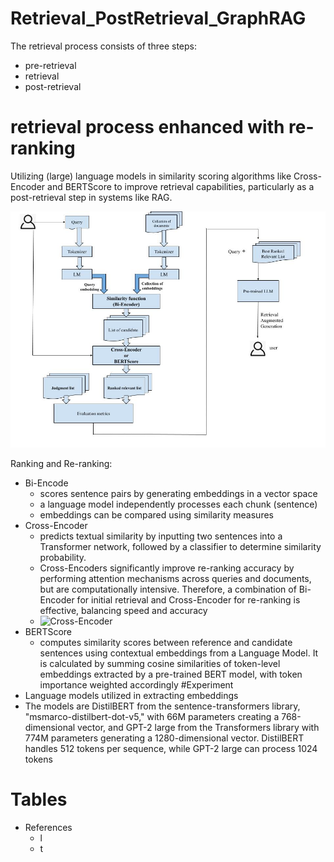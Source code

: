 # Retrieval_PostRetrieval_GraphRAG
The retrieval process consists of three steps: 
* pre-retrieval
* retrieval
* post-retrieval

# retrieval process enhanced with re-ranking
Utilizing (large) language models in similarity scoring algorithms like Cross-Encoder and BERTScore to improve retrieval capabilities, particularly as a post-retrieval step in systems like RAG.

![Post Retrieval](Workflow-Reranker_RAG.jpg)



Ranking and Re-ranking:
* Bi-Encode
  * scores sentence pairs by generating embeddings in a vector space
  * a language model independently processes each chunk (sentence)
  * embeddings can be compared using similarity measures
* Cross-Encoder
  * predicts textual similarity by inputting two sentences into a Transformer network, followed by a classifier to determine similarity probability.
  * Cross-Encoders significantly improve re-ranking accuracy by performing attention mechanisms across queries and documents, but are computationally intensive. Therefore, a combination of Bi-Encoder for initial retrieval and Cross-Encoder for re-ranking is effective, balancing speed and accuracy
  * ![Cross-Encoder](cross-encoder.jpg)
* BERTScore 
  * computes similarity scores between reference and candidate sentences using contextual embeddings from a Language Model. It is calculated by summing cosine similarities of token-level embeddings extracted by a pre-trained BERT model, with token importance weighted accordingly
#Experiment
* Language models utilized in extracting embeddings
* The models are DistilBERT from the sentence-transformers library, "msmarco-distilbert-dot-v5," with 66M parameters creating a 768-dimensional vector, and GPT-2 large from the Transformers library with 774M parameters generating a 1280-dimensional vector. DistilBERT handles 512 tokens per sequence, while GPT-2 large can process 1024 tokens
 # Tables
* References 
  *  l 
  *  t
  

